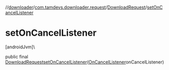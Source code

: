 //[downloader](../../../index.md)/[com.tamdevs.downloader.request](../index.md)/[DownloadRequest](index.md)/[setOnCancelListener](set-on-cancel-listener.md)

# setOnCancelListener

[androidJvm]\

public final [DownloadRequest](index.md)[setOnCancelListener](set-on-cancel-listener.md)([OnCancelListener](../../com.tamdevs.downloader/-on-cancel-listener/index.md)onCancelListener)

